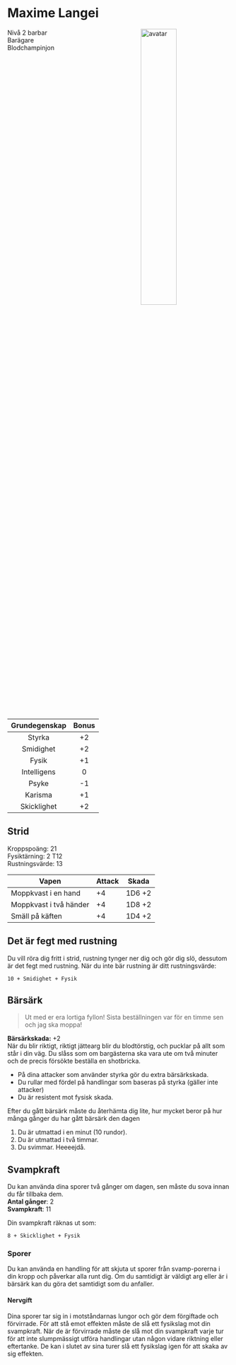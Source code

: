 # Maxime Langei
<img src="https://mushroomobserver.nyc3.digitaloceanspaces.com/orig/231468.jpg"
alt="avatar"
width="40%"
style="float:right"/>

Nivå 2 barbar  
Barägare  
Blodchampinjon

| Grundegenskap | Bonus |
|:-:|:-:|
| Styrka | +2 |
| Smidighet | +2 |
| Fysik | +1 |
| Intelligens | 0 |
| Psyke | -1 |
| Karisma | +1 |
| Skicklighet | +2 |

## Strid
Kroppspoäng: 21  
Fysiktärning: 2 T12  
Rustningsvärde: 13

| Vapen | Attack | Skada  |
| --- | ---  | --- |
| Moppkvast i en hand | +4 | 1D6 +2 |
| Moppkvast i två händer | +4 | 1D8 +2 |
| Smäll på käften | +4 | 1D4 +2 |

## Det är fegt med rustning
Du vill röra dig fritt i strid, rustning tynger ner dig och gör dig slö, dessutom är det fegt med rustning. När du inte bär rustning är ditt rustningsvärde:
```
10 + Smidighet + Fysik
``` 

## Bärsärk
> Ut med er era lortiga fyllon! Sista beställningen var för en timme sen och jag ska moppa!  

**Bärsärkskada:**  +2  
När du blir riktigt, riktigt jättearg blir du blodtörstig, och pucklar på allt som står i din väg. Du slåss som om bargästerna ska vara ute om två minuter och de precis försökte beställa en shotbricka.

* På dina attacker som använder styrka gör du extra bärsärkskada.
* Du rullar med fördel på handlingar som baseras på styrka (gäller inte attacker)
* Du är resistent mot fysisk skada.

Efter du gått bärsärk måste du återhämta dig lite, hur mycket beror på hur många gånger du har gått bärsärk den dagen 
1. Du är utmattad i en minut (10 rundor).
2. Du är utmattad i två timmar.
3. Du svimmar. Heeeejdå.

## Svampkraft
Du kan använda dina sporer två gånger om dagen, sen måste du sova innan du får tillbaka dem.  
**Antal gånger**: 2  
**Svampkraft**: 11  

Din svampkraft räknas ut som:
```
8 + Skicklighet + Fysik
```
### Sporer
Du kan använda en handling för att skjuta ut sporer från svamp-porerna i din kropp och påverkar alla runt dig.
Om du samtidigt är väldigt arg eller är i bärsärk kan du göra det samtidigt som du anfaller.

#### Nervgift
Dina sporer tar sig in i motståndarnas lungor och gör dem förgiftade och förvirrade. För att stå emot effekten måste de slå ett fysikslag mot din svampkraft. När de är förvirrade måste de slå mot din svampkraft varje tur för att inte slumpmässigt utföra handlingar utan någon vidare riktning eller eftertanke. De kan i slutet av sina turer slå ett fysikslag igen för att skaka av sig effekten. 